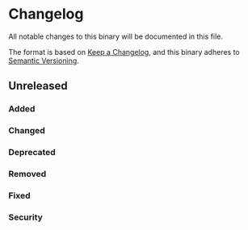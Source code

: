 # Changelog

All notable changes to this binary will be documented in this file.

The format is based on [Keep a Changelog](https://keepachangelog.com/en/1.1.0/),
and this binary adheres to [Semantic Versioning](https://semver.org/spec/v2.0.0.html).

## Unreleased

### Added

### Changed

### Deprecated

### Removed

### Fixed

### Security
